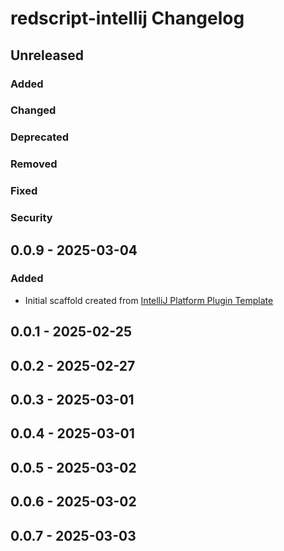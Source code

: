 <!-- Keep a Changelog guide -> https://keepachangelog.com -->

# redscript-intellij Changelog

## Unreleased

### Added

### Changed

### Deprecated

### Removed

### Fixed

### Security

## 0.0.9 - 2025-03-04

### Added

- Initial scaffold created from [IntelliJ Platform Plugin Template](https://github.com/JetBrains/intellij-platform-plugin-template)

## 0.0.1 - 2025-02-25

## 0.0.2 - 2025-02-27

## 0.0.3 - 2025-03-01

## 0.0.4 - 2025-03-01

## 0.0.5 - 2025-03-02

## 0.0.6 - 2025-03-02

## 0.0.7 - 2025-03-03
